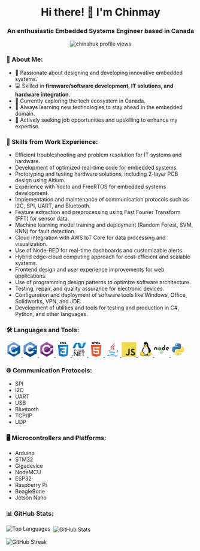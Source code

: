<h1 align="center">Hi there! 👋 I'm Chinmay</h1>
<h3 align="center">An enthusiastic Embedded Systems Engineer based in Canada</h3>

<p align="center">
  <img src="https://komarev.com/ghpvc/?username=chinshuk&label=Profile%20views&color=0e75b6&style=flat" alt="chinshuk profile views" />
</p>

<!-- <p align="center">
  <a href="https://github.com/ryo-ma/github-profile-trophy">
    <img src="https://github-profile-trophy.vercel.app/?username=chinshuk&theme=flat&column=4" alt="Chinmay's GitHub Trophies" />
  </a>
</p> -->

<h3 align="left">🌟 About Me:</h3>
<ul>
  <li>🔧 Passionate about designing and developing innovative embedded systems.</li>
  <li>💻 Skilled in <strong>firmware/software development, IT solutions, and hardware integration</strong>.</li>
  <li>📍 Currently exploring the tech ecosystem in Canada.</li>
  <li>🌱 Always learning new technologies to stay ahead in the embedded domain.</li>
  <li>🚀 Actively seeking job opportunities and upskilling to enhance my expertise.</li>
</ul>

<h3 align="left">💼 Skills from Work Experience:</h3>
<ul>
  <li>Efficient troubleshooting and problem resolution for IT systems and hardware.</li>
  <li>Development of optimized real-time code for embedded systems.</li>
  <li>Prototyping and testing hardware solutions, including 2-layer PCB design using Altium.</li>
  <li>Experience with Yocto and FreeRTOS for embedded systems development.</li>
  <li>Implementation and maintenance of communication protocols such as I2C, SPI, UART, and Bluetooth.</li>
  <li>Feature extraction and preprocessing using Fast Fourier Transform (FFT) for sensor data.</li>
  <li>Machine learning model training and deployment (Random Forest, SVM, KNN) for fault detection.</li>
  <li>Cloud integration with AWS IoT Core for data processing and visualization.</li>
  <li>Use of Node-RED for real-time dashboards and customizable alerts.</li>
  <li>Hybrid edge-cloud computing approach for cost-efficient and scalable systems.</li>
  <li>Frontend design and user experience improvements for web applications.</li>
  <li>Use of programming design patterns to optimize software architecture.</li>
  <li>Testing, repair, and quality assurance for electronic devices.</li>
  <li>Configuration and deployment of software tools like Windows, Office, Solidworks, VPN, and JDE.</li>
  <li>Development of utilities and tools for testing and production in C#, Python, and other languages.</li>
</ul>

<h3 align="left">🛠️ Languages and Tools:</h3>
<p align="left">
  <a href="https://www.cprogramming.com/" target="_blank" rel="noreferrer">
    <img src="https://raw.githubusercontent.com/devicons/devicon/master/icons/c/c-original.svg" alt="C" width="40" height="40" />
  </a>
  <a href="https://www.w3schools.com/cpp/" target="_blank" rel="noreferrer">
    <img src="https://raw.githubusercontent.com/devicons/devicon/master/icons/cplusplus/cplusplus-original.svg" alt="C++" width="40" height="40" />
  </a>
  <a href="https://www.w3schools.com/cs/" target="_blank" rel="noreferrer">
    <img src="https://raw.githubusercontent.com/devicons/devicon/master/icons/csharp/csharp-original.svg" alt="C#" width="40" height="40" />
  </a>
  <a href="https://www.w3schools.com/css/" target="_blank" rel="noreferrer">
    <img src="https://raw.githubusercontent.com/devicons/devicon/master/icons/css3/css3-original-wordmark.svg" alt="CSS3" width="40" height="40" />
  </a>
  <a href="https://dotnet.microsoft.com/" target="_blank" rel="noreferrer">
    <img src="https://raw.githubusercontent.com/devicons/devicon/master/icons/dot-net/dot-net-original-wordmark.svg" alt=".NET" width="40" height="40" />
  </a>
  <a href="https://www.w3.org/html/" target="_blank" rel="noreferrer">
    <img src="https://raw.githubusercontent.com/devicons/devicon/master/icons/html5/html5-original-wordmark.svg" alt="HTML5" width="40" height="40" />
  </a>
  <a href="https://www.java.com" target="_blank" rel="noreferrer">
    <img src="https://raw.githubusercontent.com/devicons/devicon/master/icons/java/java-original.svg" alt="Java" width="40" height="40" />
  </a>
  <a href="https://developer.mozilla.org/en-US/docs/Web/JavaScript" target="_blank" rel="noreferrer">
    <img src="https://raw.githubusercontent.com/devicons/devicon/master/icons/javascript/javascript-original.svg" alt="JavaScript" width="40" height="40" />
  </a>
  <a href="https://www.linux.org/" target="_blank" rel="noreferrer">
    <img src="https://raw.githubusercontent.com/devicons/devicon/master/icons/linux/linux-original.svg" alt="Linux" width="40" height="40" />
  </a>
  <a href="https://nodejs.org" target="_blank" rel="noreferrer">
    <img src="https://raw.githubusercontent.com/devicons/devicon/master/icons/nodejs/nodejs-original-wordmark.svg" alt="Node.js" width="40" height="40" />
  </a>
  <a href="https://www.python.org" target="_blank" rel="noreferrer">
    <img src="https://raw.githubusercontent.com/devicons/devicon/master/icons/python/python-original.svg" alt="Python" width="40" height="40" />
  </a>
</p>

<h3 align="left">🌐 Communication Protocols:</h3>
<ul>
  <li>SPI</li>
  <li>I2C</li>
  <li>UART</li>
  <li>USB</li>
  <li>Bluetooth</li>
  <li>TCP/IP</li>
  <li>UDP</li>
</ul>

<h3 align="left">🖥️ Microcontrollers and Platforms:</h3>
<ul>
  <li>Arduino</li>
  <li>STM32</li>
  <li>Gigadevice</li>
  <li>NodeMCU</li>
  <li>ESP32</li>
  <li>Raspberry Pi</li>
  <li>BeagleBone</li>
  <li>Jetson Nano</li>
</ul>

<h3 align="left">📊 GitHub Stats:</h3>
<p>
  <img align="left" src="https://github-readme-stats.vercel.app/api/top-langs?username=chinshuk&show_icons=true&locale=en&layout=compact" alt="Top Languages" />
</p>

<p>&nbsp;
  <img align="center" src="https://github-readme-stats.vercel.app/api?username=chinshuk&show_icons=true&locale=en" alt="GitHub Stats" />
</p>

<p>
  <img align="center" src="https://github-readme-streak-stats.herokuapp.com/?user=chinshuk" alt="GitHub Streak" />
</p>
